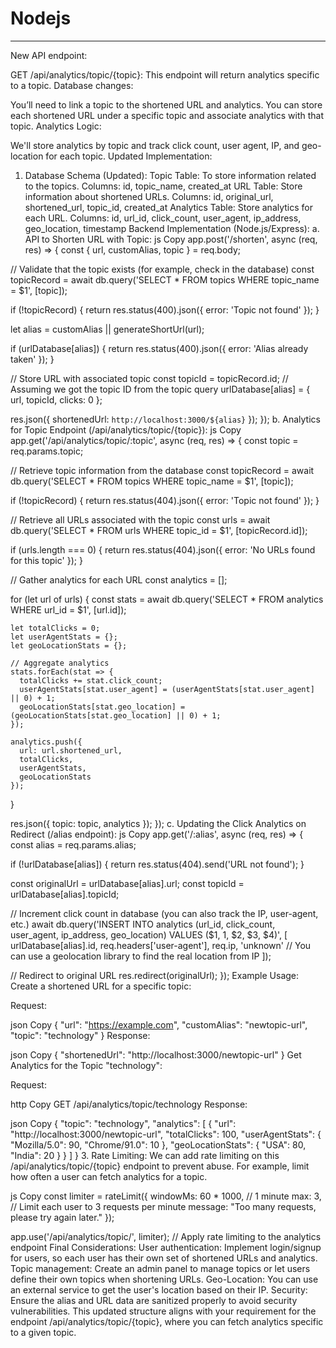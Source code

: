 # Nodejs


---

New API endpoint:

GET /api/analytics/topic/{topic}: This endpoint will return analytics specific to a topic.
Database changes:

You’ll need to link a topic to the shortened URL and analytics.
You can store each shortened URL under a specific topic and associate analytics with that topic.
Analytics Logic:

We'll store analytics by topic and track click count, user agent, IP, and geo-location for each topic.
Updated Implementation:
1. Database Schema (Updated):
Topic Table: To store information related to the topics.
Columns: id, topic_name, created_at
URL Table: Store information about shortened URLs.
Columns: id, original_url, shortened_url, topic_id, created_at
Analytics Table: Store analytics for each URL.
Columns: id, url_id, click_count, user_agent, ip_address, geo_location, timestamp
Backend Implementation (Node.js/Express):
a. API to Shorten URL with Topic:
js
Copy
app.post('/shorten', async (req, res) => {
  const { url, customAlias, topic } = req.body;

  // Validate that the topic exists (for example, check in the database)
  const topicRecord = await db.query('SELECT * FROM topics WHERE topic_name = $1', [topic]);

  if (!topicRecord) {
    return res.status(400).json({ error: 'Topic not found' });
  }

  let alias = customAlias || generateShortUrl(url);

  if (urlDatabase[alias]) {
    return res.status(400).json({ error: 'Alias already taken' });
  }

  // Store URL with associated topic
  const topicId = topicRecord.id; // Assuming we got the topic ID from the topic query
  urlDatabase[alias] = { url, topicId, clicks: 0 };

  res.json({ shortenedUrl: `http://localhost:3000/${alias}` });
});
b. Analytics for Topic Endpoint (/api/analytics/topic/{topic}):
js
Copy
app.get('/api/analytics/topic/:topic', async (req, res) => {
  const topic = req.params.topic;

  // Retrieve topic information from the database
  const topicRecord = await db.query('SELECT * FROM topics WHERE topic_name = $1', [topic]);

  if (!topicRecord) {
    return res.status(404).json({ error: 'Topic not found' });
  }

  // Retrieve all URLs associated with the topic
  const urls = await db.query('SELECT * FROM urls WHERE topic_id = $1', [topicRecord.id]);

  if (urls.length === 0) {
    return res.status(404).json({ error: 'No URLs found for this topic' });
  }

  // Gather analytics for each URL
  const analytics = [];
  
  for (let url of urls) {
    const stats = await db.query('SELECT * FROM analytics WHERE url_id = $1', [url.id]);

    let totalClicks = 0;
    let userAgentStats = {};
    let geoLocationStats = {};

    // Aggregate analytics
    stats.forEach(stat => {
      totalClicks += stat.click_count;
      userAgentStats[stat.user_agent] = (userAgentStats[stat.user_agent] || 0) + 1;
      geoLocationStats[stat.geo_location] = (geoLocationStats[stat.geo_location] || 0) + 1;
    });

    analytics.push({
      url: url.shortened_url,
      totalClicks,
      userAgentStats,
      geoLocationStats
    });
  }

  res.json({ topic: topic, analytics });
});
c. Updating the Click Analytics on Redirect (/alias endpoint):
js
Copy
app.get('/:alias', async (req, res) => {
  const alias = req.params.alias;

  if (!urlDatabase[alias]) {
    return res.status(404).send('URL not found');
  }

  const originalUrl = urlDatabase[alias].url;
  const topicId = urlDatabase[alias].topicId;
  
  // Increment click count in database (you can also track the IP, user-agent, etc.)
  await db.query('INSERT INTO analytics (url_id, click_count, user_agent, ip_address, geo_location) VALUES ($1, 1, $2, $3, $4)', [
    urlDatabase[alias].id,
    req.headers['user-agent'],
    req.ip,
    'unknown' // You can use a geolocation library to find the real location from IP
  ]);

  // Redirect to original URL
  res.redirect(originalUrl);
});
Example Usage:
Create a shortened URL for a specific topic:

Request:

json
Copy
{
  "url": "https://example.com",
  "customAlias": "newtopic-url",
  "topic": "technology"
}
Response:

json
Copy
{
  "shortenedUrl": "http://localhost:3000/newtopic-url"
}
Get Analytics for the Topic "technology":

Request:

http
Copy
GET /api/analytics/topic/technology
Response:

json
Copy
{
  "topic": "technology",
  "analytics": [
    {
      "url": "http://localhost:3000/newtopic-url",
      "totalClicks": 100,
      "userAgentStats": {
        "Mozilla/5.0": 90,
        "Chrome/91.0": 10
      },
      "geoLocationStats": {
        "USA": 80,
        "India": 20
      }
    }
  ]
}
3. Rate Limiting:
We can add rate limiting on this /api/analytics/topic/{topic} endpoint to prevent abuse. For example, limit how often a user can fetch analytics for a topic.

js
Copy
const limiter = rateLimit({
  windowMs: 60 * 1000, // 1 minute
  max: 3, // Limit each user to 3 requests per minute
  message: "Too many requests, please try again later."
});

app.use('/api/analytics/topic/', limiter); // Apply rate limiting to the analytics endpoint
Final Considerations:
User authentication: Implement login/signup for users, so each user has their own set of shortened URLs and analytics.
Topic management: Create an admin panel to manage topics or let users define their own topics when shortening URLs.
Geo-Location: You can use an external service to get the user's location based on their IP.
Security: Ensure the alias and URL data are sanitized properly to avoid security vulnerabilities.
This updated structure aligns with your requirement for the endpoint /api/analytics/topic/{topic}, where you can fetch analytics specific to a given topic.







